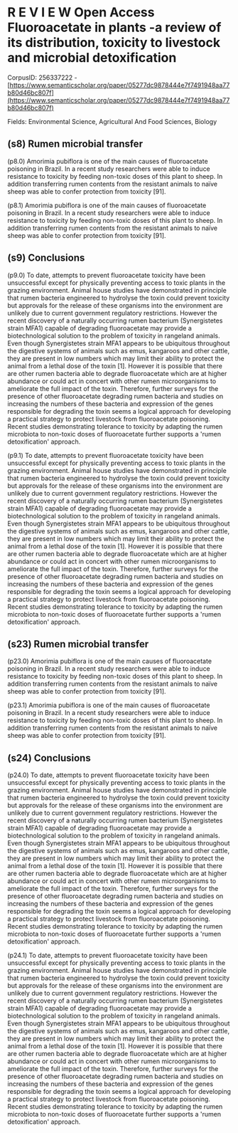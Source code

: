 # R E V I E W Open Access Fluoroacetate in plants -a review of its distribution, toxicity to livestock and microbial detoxification

CorpusID: 256337222 - [https://www.semanticscholar.org/paper/05277dc9878444e7f7491948aa77b80d46bc807f](https://www.semanticscholar.org/paper/05277dc9878444e7f7491948aa77b80d46bc807f)

Fields: Environmental Science, Agricultural And Food Sciences, Biology

## (s8) Rumen microbial transfer
(p8.0) Amorimia pubiflora is one of the main causes of fluoroacetate poisoning in Brazil. In a recent study researchers were able to induce resistance to toxicity by feeding non-toxic doses of this plant to sheep. In addition transferring rumen contents from the resistant animals to naïve sheep was able to confer protection from toxicity [91].

(p8.1) Amorimia pubiflora is one of the main causes of fluoroacetate poisoning in Brazil. In a recent study researchers were able to induce resistance to toxicity by feeding non-toxic doses of this plant to sheep. In addition transferring rumen contents from the resistant animals to naïve sheep was able to confer protection from toxicity [91].
## (s9) Conclusions
(p9.0) To date, attempts to prevent fluoroacetate toxicity have been unsuccessful except for physically preventing access to toxic plants in the grazing environment. Animal house studies have demonstrated in principle that rumen bacteria engineered to hydrolyse the toxin could prevent toxicity but approvals for the release of these organisms into the environment are unlikely due to current government regulatory restrictions. However the recent discovery of a naturally occurring rumen bacterium (Synergistetes strain MFA1) capable of degrading fluoroacetate may provide a biotechnological solution to the problem of toxicity in rangeland animals. Even though Synergistetes strain MFA1 appears to be ubiquitous throughout the digestive systems of animals such as emus, kangaroos and other cattle, they are present in low numbers which may limit their ability to protect the animal from a lethal dose of the toxin [1]. However it is possible that there are other rumen bacteria able to degrade fluoroacetate which are at higher abundance or could act in concert with other rumen microorganisms to ameliorate the full impact of the toxin. Therefore, further surveys for the presence of other fluoroacetate degrading rumen bacteria and studies on increasing the numbers of these bacteria and expression of the genes responsible for degrading the toxin seems a logical approach for developing a practical strategy to protect livestock from fluoroacetate poisoning. Recent studies demonstrating tolerance to toxicity by adapting the rumen microbiota to non-toxic doses of fluoroacetate further supports a 'rumen detoxification' approach. 

(p9.1) To date, attempts to prevent fluoroacetate toxicity have been unsuccessful except for physically preventing access to toxic plants in the grazing environment. Animal house studies have demonstrated in principle that rumen bacteria engineered to hydrolyse the toxin could prevent toxicity but approvals for the release of these organisms into the environment are unlikely due to current government regulatory restrictions. However the recent discovery of a naturally occurring rumen bacterium (Synergistetes strain MFA1) capable of degrading fluoroacetate may provide a biotechnological solution to the problem of toxicity in rangeland animals. Even though Synergistetes strain MFA1 appears to be ubiquitous throughout the digestive systems of animals such as emus, kangaroos and other cattle, they are present in low numbers which may limit their ability to protect the animal from a lethal dose of the toxin [1]. However it is possible that there are other rumen bacteria able to degrade fluoroacetate which are at higher abundance or could act in concert with other rumen microorganisms to ameliorate the full impact of the toxin. Therefore, further surveys for the presence of other fluoroacetate degrading rumen bacteria and studies on increasing the numbers of these bacteria and expression of the genes responsible for degrading the toxin seems a logical approach for developing a practical strategy to protect livestock from fluoroacetate poisoning. Recent studies demonstrating tolerance to toxicity by adapting the rumen microbiota to non-toxic doses of fluoroacetate further supports a 'rumen detoxification' approach. 
## (s23) Rumen microbial transfer
(p23.0) Amorimia pubiflora is one of the main causes of fluoroacetate poisoning in Brazil. In a recent study researchers were able to induce resistance to toxicity by feeding non-toxic doses of this plant to sheep. In addition transferring rumen contents from the resistant animals to naïve sheep was able to confer protection from toxicity [91].

(p23.1) Amorimia pubiflora is one of the main causes of fluoroacetate poisoning in Brazil. In a recent study researchers were able to induce resistance to toxicity by feeding non-toxic doses of this plant to sheep. In addition transferring rumen contents from the resistant animals to naïve sheep was able to confer protection from toxicity [91].
## (s24) Conclusions
(p24.0) To date, attempts to prevent fluoroacetate toxicity have been unsuccessful except for physically preventing access to toxic plants in the grazing environment. Animal house studies have demonstrated in principle that rumen bacteria engineered to hydrolyse the toxin could prevent toxicity but approvals for the release of these organisms into the environment are unlikely due to current government regulatory restrictions. However the recent discovery of a naturally occurring rumen bacterium (Synergistetes strain MFA1) capable of degrading fluoroacetate may provide a biotechnological solution to the problem of toxicity in rangeland animals. Even though Synergistetes strain MFA1 appears to be ubiquitous throughout the digestive systems of animals such as emus, kangaroos and other cattle, they are present in low numbers which may limit their ability to protect the animal from a lethal dose of the toxin [1]. However it is possible that there are other rumen bacteria able to degrade fluoroacetate which are at higher abundance or could act in concert with other rumen microorganisms to ameliorate the full impact of the toxin. Therefore, further surveys for the presence of other fluoroacetate degrading rumen bacteria and studies on increasing the numbers of these bacteria and expression of the genes responsible for degrading the toxin seems a logical approach for developing a practical strategy to protect livestock from fluoroacetate poisoning. Recent studies demonstrating tolerance to toxicity by adapting the rumen microbiota to non-toxic doses of fluoroacetate further supports a 'rumen detoxification' approach. 

(p24.1) To date, attempts to prevent fluoroacetate toxicity have been unsuccessful except for physically preventing access to toxic plants in the grazing environment. Animal house studies have demonstrated in principle that rumen bacteria engineered to hydrolyse the toxin could prevent toxicity but approvals for the release of these organisms into the environment are unlikely due to current government regulatory restrictions. However the recent discovery of a naturally occurring rumen bacterium (Synergistetes strain MFA1) capable of degrading fluoroacetate may provide a biotechnological solution to the problem of toxicity in rangeland animals. Even though Synergistetes strain MFA1 appears to be ubiquitous throughout the digestive systems of animals such as emus, kangaroos and other cattle, they are present in low numbers which may limit their ability to protect the animal from a lethal dose of the toxin [1]. However it is possible that there are other rumen bacteria able to degrade fluoroacetate which are at higher abundance or could act in concert with other rumen microorganisms to ameliorate the full impact of the toxin. Therefore, further surveys for the presence of other fluoroacetate degrading rumen bacteria and studies on increasing the numbers of these bacteria and expression of the genes responsible for degrading the toxin seems a logical approach for developing a practical strategy to protect livestock from fluoroacetate poisoning. Recent studies demonstrating tolerance to toxicity by adapting the rumen microbiota to non-toxic doses of fluoroacetate further supports a 'rumen detoxification' approach. 

